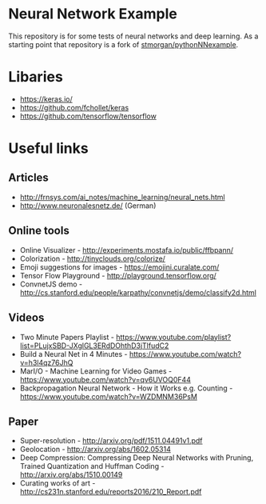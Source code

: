 # Neural Network Example

This repository is for some tests of neural networks and deep learning. As a starting point that repository is a fork of [stmorgan/pythonNNexample](https://github.com/stmorgan/pythonNNexample).

# Libaries
* https://keras.io/
* https://github.com/fchollet/keras
* https://github.com/tensorflow/tensorflow

# Useful links

## Articles
* http://frnsys.com/ai_notes/machine_learning/neural_nets.html
* http://www.neuronalesnetz.de/ (German)

## Online tools
* Online Visualizer - http://experiments.mostafa.io/public/ffbpann/
* Colorization - http://tinyclouds.org/colorize/
* Emoji suggestions for images - https://emojini.curalate.com/
* Tensor Flow Playground - http://playground.tensorflow.org/
* ConvnetJS demo - http://cs.stanford.edu/people/karpathy/convnetjs/demo/classify2d.html

## Videos
* Two Minute Papers Playlist - https://www.youtube.com/playlist?list=PLujxSBD-JXglGL3ERdDOhthD3jTlfudC2
* Build a Neural Net in 4 Minutes - https://www.youtube.com/watch?v=h3l4qz76JhQ
* MarI/O - Machine Learning for Video Games - https://www.youtube.com/watch?v=qv6UVOQ0F44
* Backpropagation Neural Network - How it Works e.g. Counting - https://www.youtube.com/watch?v=WZDMNM36PsM

## Paper
* Super-resolution - http://arxiv.org/pdf/1511.04491v1.pdf
* Geolocation - http://arxiv.org/abs/1602.05314
* Deep Compression: Compressing Deep Neural Networks with Pruning, Trained Quantization and Huffman Coding - http://arxiv.org/abs/1510.00149
* Curating works of art - http://cs231n.stanford.edu/reports2016/210_Report.pdf
